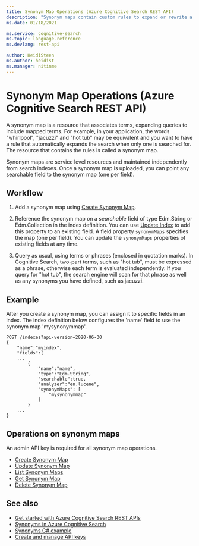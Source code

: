 ```yaml
---
title: Synonym Map Operations (Azure Cognitive Search REST API)
description: "Synonym maps contain custom rules to expand or rewrite a search query in Azure Cognitive Search."
ms.date: 01/18/2021

ms.service: cognitive-search
ms.topic: language-reference
ms.devlang: rest-api

author: HeidiSteen
ms.author: heidist
ms.manager: nitinme
---
```

# Synonym Map Operations (Azure Cognitive Search REST API)

A synonym map is a resource that associates terms, expanding queries to include mapped terms. For example, in your application, the words "whirlpool", "jacuzzi" and "hot tub" may be equivalent and you want to have a rule that automatically expands the search when only one is searched for. The resource that contains the rules is called a synonym map. 

Synonym maps are service level resources and maintained independently from search indexes. Once a synonym map is uploaded, you can point any searchable field to the synonym map (one per field).

## Workflow  

1. Add a synonym map using [Create Synonym Map](create-synonym-map.md).

1. Reference the synonym map on a *searchable* field of type Edm.String or Edm.Collection in the index definition. You can use [Update Index](update-index.md) to add this property to an existing field. A field property `synonymMaps` specifies the map (one per field). You can update the `synonymMaps` properties of existing fields at any time.

1. Query as usual, using terms or phrases (enclosed in quotation marks). In Cognitive Search, two-part terms, such as "hot tub", must be expressed as a phrase, otherwise each term is evaluated independently. If you query for "hot tub", the search engine will scan for that phrase as well as any synonyms you have defined, such as jacuzzi.

## Example

After you create a synonym map, you can assign it to specific fields in an index. The index definition below configures the 'name' field to use the synonym map 'mysynonymmap'.

```http 
POST /indexes?api-version=2020-06-30
{
    "name":"myindex",
    "fields":[
    ...
        {
            "name":"name",
            "type":"Edm.String",
            "searchable":true,
            "analyzer":"en.lucene",
            "synonymMaps": [
                "mysynonymmap"
            ]
        }
    ...
}
```

## Operations on synonym maps  

An admin API key is required for all synonym map operations.

+ [Create Synonym Map](create-synonym-map.md)  
+ [Update Synonym Map](update-synonym-map.md)  
+ [List Synonym Maps](list-synonym-maps.md)  
+ [Get Synonym Map](get-synonym-map.md)  
+ [Delete Synonym Map](delete-synonym-map.md)  

## See also

+ [Get started with Azure Cognitive Search REST APIs](https://docs.microsoft.com/azure/search/search-get-started-rest)
+ [Synonyms in Azure Cognitive Search](https://docs.microsoft.com/azure/search/search-synonyms)
+ [Synonyms C# example](https://docs.microsoft.com/azure/search/search-synonyms-tutorial-sdk)
+ [Create and manage API keys](https://docs.microsoft.com/azure/search/search-security-api-keys)